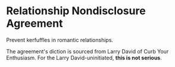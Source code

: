 # Relationship Nondisclosure Agreement

Prevent kerfuffles in romantic relationships.

The agreement's diction is sourced from Larry David of Curb Your Enthusiasm. For the Larry David-uninitiated, **this is not serious**.
